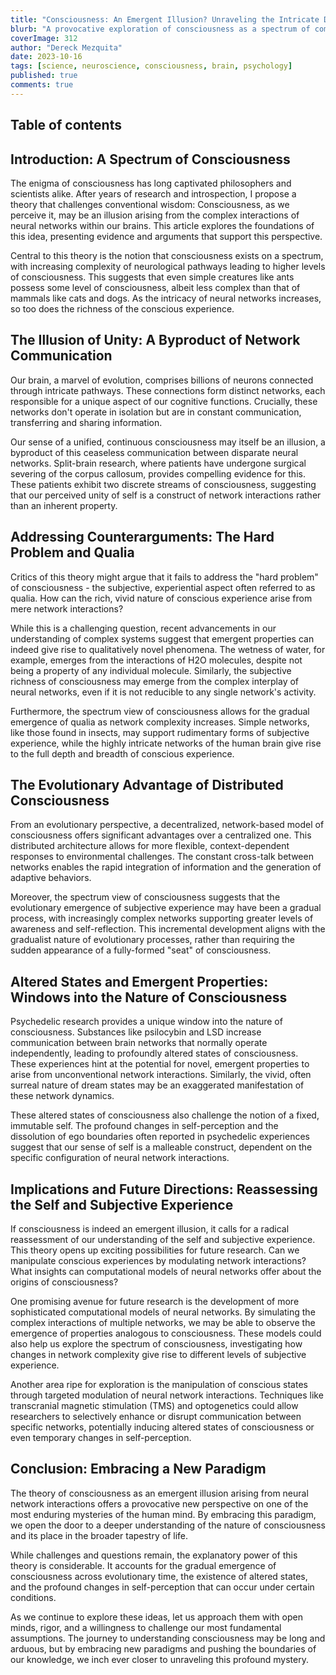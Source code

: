 ```yaml
---
title: "Consciousness: An Emergent Illusion? Unraveling the Intricate Dance of the Brain's Networks"
blurb: "A provocative exploration of consciousness as a spectrum of complexity arising from neural network interactions"
coverImage: 312
author: "Dereck Mezquita"
date: 2023-10-16
tags: [science, neuroscience, consciousness, brain, psychology]
published: true
comments: true
---
```


## Table of contents

## Introduction: A Spectrum of Consciousness

The enigma of consciousness has long captivated philosophers and scientists alike. After years of research and introspection, I propose a theory that challenges conventional wisdom: Consciousness, as we perceive it, may be an illusion arising from the complex interactions of neural networks within our brains. This article explores the foundations of this idea, presenting evidence and arguments that support this perspective.

Central to this theory is the notion that consciousness exists on a spectrum, with increasing complexity of neurological pathways leading to higher levels of consciousness. This suggests that even simple creatures like ants possess some level of consciousness, albeit less complex than that of mammals like cats and dogs. As the intricacy of neural networks increases, so too does the richness of the conscious experience.

## The Illusion of Unity: A Byproduct of Network Communication

Our brain, a marvel of evolution, comprises billions of neurons connected through intricate pathways. These connections form distinct networks, each responsible for a unique aspect of our cognitive functions. Crucially, these networks don't operate in isolation but are in constant communication, transferring and sharing information.

Our sense of a unified, continuous consciousness may itself be an illusion, a byproduct of this ceaseless communication between disparate neural networks. Split-brain research, where patients have undergone surgical severing of the corpus callosum, provides compelling evidence for this. These patients exhibit two discrete streams of consciousness, suggesting that our perceived unity of self is a construct of network interactions rather than an inherent property.

## Addressing Counterarguments: The Hard Problem and Qualia

Critics of this theory might argue that it fails to address the "hard problem" of consciousness - the subjective, experiential aspect often referred to as qualia. How can the rich, vivid nature of conscious experience arise from mere network interactions?

While this is a challenging question, recent advancements in our understanding of complex systems suggest that emergent properties can indeed give rise to qualitatively novel phenomena. The wetness of water, for example, emerges from the interactions of H2O molecules, despite not being a property of any individual molecule. Similarly, the subjective richness of consciousness may emerge from the complex interplay of neural networks, even if it is not reducible to any single network's activity.

Furthermore, the spectrum view of consciousness allows for the gradual emergence of qualia as network complexity increases. Simple networks, like those found in insects, may support rudimentary forms of subjective experience, while the highly intricate networks of the human brain give rise to the full depth and breadth of conscious experience.

## The Evolutionary Advantage of Distributed Consciousness

From an evolutionary perspective, a decentralized, network-based model of consciousness offers significant advantages over a centralized one. This distributed architecture allows for more flexible, context-dependent responses to environmental challenges. The constant cross-talk between networks enables the rapid integration of information and the generation of adaptive behaviors.

Moreover, the spectrum view of consciousness suggests that the evolutionary emergence of subjective experience may have been a gradual process, with increasingly complex networks supporting greater levels of awareness and self-reflection. This incremental development aligns with the gradualist nature of evolutionary processes, rather than requiring the sudden appearance of a fully-formed "seat" of consciousness.

## Altered States and Emergent Properties: Windows into the Nature of Consciousness

Psychedelic research provides a unique window into the nature of consciousness. Substances like psilocybin and LSD increase communication between brain networks that normally operate independently, leading to profoundly altered states of consciousness. These experiences hint at the potential for novel, emergent properties to arise from unconventional network interactions. Similarly, the vivid, often surreal nature of dream states may be an exaggerated manifestation of these network dynamics.

These altered states of consciousness also challenge the notion of a fixed, immutable self. The profound changes in self-perception and the dissolution of ego boundaries often reported in psychedelic experiences suggest that our sense of self is a malleable construct, dependent on the specific configuration of neural network interactions.

## Implications and Future Directions: Reassessing the Self and Subjective Experience

If consciousness is indeed an emergent illusion, it calls for a radical reassessment of our understanding of the self and subjective experience. This theory opens up exciting possibilities for future research. Can we manipulate conscious experiences by modulating network interactions? What insights can computational models of neural networks offer about the origins of consciousness?

One promising avenue for future research is the development of more sophisticated computational models of neural networks. By simulating the complex interactions of multiple networks, we may be able to observe the emergence of properties analogous to consciousness. These models could also help us explore the spectrum of consciousness, investigating how changes in network complexity give rise to different levels of subjective experience.

Another area ripe for exploration is the manipulation of conscious states through targeted modulation of neural network interactions. Techniques like transcranial magnetic stimulation (TMS) and optogenetics could allow researchers to selectively enhance or disrupt communication between specific networks, potentially inducing altered states of consciousness or even temporary changes in self-perception.

## Conclusion: Embracing a New Paradigm

The theory of consciousness as an emergent illusion arising from neural network interactions offers a provocative new perspective on one of the most enduring mysteries of the human mind. By embracing this paradigm, we open the door to a deeper understanding of the nature of consciousness and its place in the broader tapestry of life.

While challenges and questions remain, the explanatory power of this theory is considerable. It accounts for the gradual emergence of consciousness across evolutionary time, the existence of altered states, and the profound changes in self-perception that can occur under certain conditions.

As we continue to explore these ideas, let us approach them with open minds, rigor, and a willingness to challenge our most fundamental assumptions. The journey to understanding consciousness may be long and arduous, but by embracing new paradigms and pushing the boundaries of our knowledge, we inch ever closer to unraveling this profound mystery.